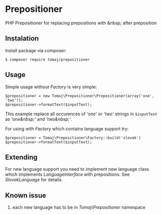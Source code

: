 Prepositioner
=============

PHP Prepositioner for replacing prepositions with &amp;nbsp; after preposition

Instalation
-----------

Install package via composer:

```
$ composer require tomaj/prepositioner
```

Usage
-----

Simple usage without *Factory* is very simple:

```
$prepositioner = new Tomaj\Prepositioner\Prepositioner(array('one', 'two'));
$prepositioner->formatText($inputText);
```

This example replace all occurences of *'one'* or *'two'* strings in ```$inputText``` as *'one&amp;nbsp;'* and *'two&amp;nbsp;'*.

For using with *Factory* which contains language support try:

```
$prepositioner = Tomaj\Prepositioner\Factory::build('slovak')
$prepositioner->formatText($inputText);
```

Extending
---------

For new language support you need to implement new language class which implements *LanguageInterface* with prepositions. See *SlovakLanguage* for details.


Known issue
-----------

1. each new language has to be in *Tomaj\Prepositioner* namespace
